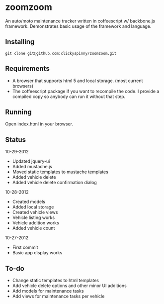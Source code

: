zoomzoom
========

An auto/moto maintenance tracker written in coffeescript w/ backbone.js framework.  Demonstrates basic usage of the framework and language.

## Installing
    git clone git@github.com:clickyspinny/zoomzoom.git

## Requirements
* A browser that supports html 5 and local storage.  (most current browsers)
* The coffeescript package if you want to recompile the code.  I provide a compiled copy so anybody can run it without that step.

## Running
Open index.html in your browser.

## Status

10-29-2012
* Updated jquery-ui
* Added mustache.js
* Moved static templates to mustache templates
* Added vehicle delete
* Added vehicle delete confirmation dialog

10-28-2012
* Created models
* Added local storage
* Created vehicle views
* Vehicle listing works
* Vehicle addition works
* Added vehicle count

10-27-2012
* First commit
* Basic app display works

## To-do
* Change static templates to html templates
* Add vehicle delete options and other minor UI additions
* Add models for maintenance tasks
* Add views for maintenance tasks per vehicle
